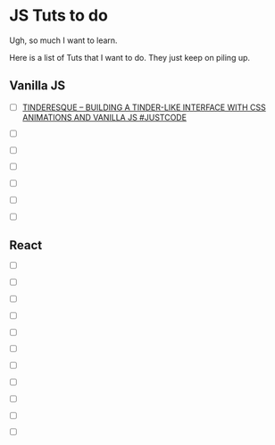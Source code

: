 # JS Tuts to do

Ugh, so much I want to learn.

Here is a list of Tuts that I want to do. They just keep on piling up.


## Vanilla JS
- [ ] [TINDERESQUE – BUILDING A TINDER-LIKE INTERFACE WITH CSS ANIMATIONS AND VANILLA JS #JUSTCODE](http://christianheilmann.com/2015/09/06/tinderesque-building-a-tinder-like-interface-with-css-animations-and-vanilla-js-justcode/)

- [ ] []()
- [ ] []()
- [ ] []()
- [ ] []()
- [ ] []()
- [ ] []()

## React
- [ ] []()
- [ ] []()
- [ ] []()
- [ ] []()
- [ ] []()
- [ ] []()


- [ ] []()
- [ ] []()
- [ ] []()
- [ ] []()
- [ ] []()

